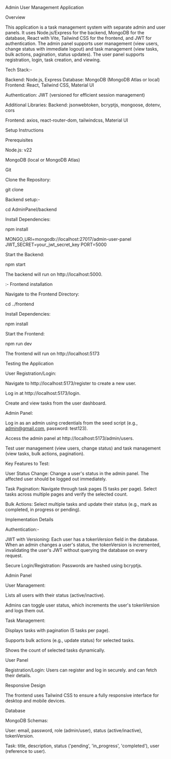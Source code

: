 Admin User Management Application

Overview

This application is a task management system with separate admin and user panels. It uses Node.js/Express for the backend, MongoDB for the database, React with Vite, Tailwind CSS for the frontend, and JWT for authentication. The admin panel supports user management (view users, change status with immediate logout) and task management (view tasks, bulk actions, pagination, status updates). The user panel supports registration, login, task creation, and viewing.

Tech Stack:-

Backend: Node.js, Express
Database: MongoDB (MongoDB Atlas or local)
Frontend: React, Tailwind CSS, Material UI

Authentication: JWT (versioned for efficient session management)



Additional Libraries:
Backend: jsonwebtoken, bcryptjs, mongoose, dotenv, cors

Frontend: axios, react-router-dom, tailwindcss, Material UI


Setup Instructions

Prerequisites

Node.js: v22

MongoDB (local or MongoDB Atlas)


Git

Clone the Repository:


git clone <repository-url>

Backend setup:-

cd AdminPanel/backend



Install Dependencies:

npm install

MONGO_URI=mongodb://localhost:27017/admin-user-panel
JWT_SECRET=your_jwt_secret_key
PORT=5000


Start the Backend:

npm start

The backend will run on http://localhost:5000.


:- Frontend installation

Navigate to the Frontend Directory:

cd ../frontend


 Install Dependencies:

npm install



Start the Frontend:

npm run dev

The frontend will run on http://localhost:5173

Testing the Application





User Registration/Login:

Navigate to http://localhost:5173/register to create a new user.



Log in at http://localhost:5173/login.



Create and view tasks from the user dashboard.



Admin Panel:

Log in as an admin using credentials from the seed script (e.g., admin@gmail.com, password: test123).



Access the admin panel at http://localhost:5173/admin/users.



Test user management (view users, change status) and task management (view tasks, bulk actions, pagination).



Key Features to Test:


User Status Change: Change a user's status in the admin panel. The affected user should be logged out immediately.



Task Pagination: Navigate through task pages (5 tasks per page). Select tasks across multiple pages and verify the selected count.



Bulk Actions: Select multiple tasks and update their status (e.g., mark as completed, in progress or pending).


Implementation Details

Authentication:- 

JWT with Versioning: Each user has a tokenVersion field in the database. When an admin changes a user's status, the tokenVersion is incremented, invalidating the user's JWT without querying the database on every request.


Secure Login/Registration: Passwords are hashed using bcryptjs.



Admin Panel


User Management:


Lists all users with their status (active/inactive).


Admins can toggle user status, which increments the user's tokenVersion and logs them out.



Task Management:

Displays tasks with pagination (5 tasks per page).

Supports bulk actions (e.g., update status) for selected tasks.



Shows the count of selected tasks dynamically.

User Panel

Registration/Login: Users can register and log in securely. and can fetch their details.



Responsive Design


The frontend uses Tailwind CSS to ensure a fully responsive interface for desktop and mobile devices.

Database

MongoDB Schemas:


User: email, password, role (admin/user), status (active/inactive), tokenVersion.



Task: title, description, status ('pending', 'in_progress', 'completed'), user (reference to user).



